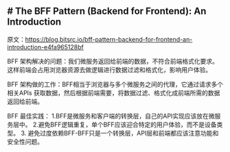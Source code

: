 ## # The BFF Pattern (Backend for Frontend): An Introduction

原文：https://blog.bitsrc.io/bff-pattern-backend-for-frontend-an-introduction-e4fa965128bf

BFF 架构解决的问题：我们微服务返回给前端的数据，不符合前端格式化要求。这样前端会占用浏览器资源去做逻辑进行数据过滤和格式化，影响用户体验。

BFF 架构做的工作：BFF相当于浏览器与多个微服务之间的代理，它通过请求多个相关APIs 获取数据，然后根据前端需要，将数据过滤、格式化成前端所需的数据返回给前端。

BFF 最佳实践：
1.BFF是微服务和客户端的转换层，自己的API实现应该放在微服务层中。
2.避免BFF逻辑重复，单个BFF应该迎合特定的用户体验，而不是设备类型。
3. 避免过度依赖BFF-BFF只是一个转换层，API层和前端都应该注意功能和安全性问题。